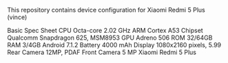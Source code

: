 This repository contains device configuration for Xiaomi Redmi 5 Plus (vince)

Basic	Spec Sheet
CPU	Octa-core 2.02 GHz ARM Cortex A53
Chipset	Qualcomm Snapdragon 625, MSM8953
GPU	Adreno 506
ROM	32/64GB
RAM	3/4GB
Android	7.1.2
Battery	4000 mAh
Display	1080x2160 pixels, 5.99
Rear Camera	12MP, PDAF
Front Camera	5 MP
Xiaomi Redmi 5 Plus